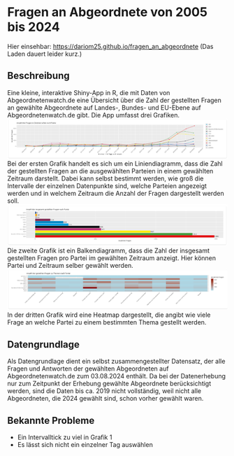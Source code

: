 # Fragen an Abgeordnete von 2005 bis 2024
Hier einsehbar: https://dariom25.github.io/fragen_an_abgeordnete (Das Laden dauert leider kurz.)

## Beschreibung
Eine kleine, interaktive Shiny-App in R, die mit Daten von Abgeordnetenwatch.de eine Übersicht über die Zahl der gestellten Fragen an gewählte Abgeordnete auf Landes-, Bundes- und EU-Ebene auf Abgeordnetenwatch.de gibt. Die App umfasst drei Grafiken. 
![Bild von Grafik 1](./pictures/Grafik_1.PNG)
Bei der ersten Grafik handelt es sich um ein Liniendiagramm, dass die Zahl der gestellten Fragen an die ausgewählten Parteien in einem gewählten Zeitraum darstellt. Dabei kann selbst bestimmt werden, wie groß die Intervalle der einzelnen Datenpunkte sind, welche Parteien angezeigt werden und in welchem Zeitraum die Anzahl der Fragen dargestellt werden soll.
![Bild von Grafik 2](./pictures/Grafik_2.PNG)
Die zweite Grafik ist ein Balkendiagramm, dass die Zahl der insgesamt gestellten Fragen pro Partei im gewählten Zeitraum anzeigt. Hier können Partei und Zeitraum selber gewählt werden.
![Bild von Grafik 3](./pictures/Grafik_3.PNG)
In der dritten Grafik wird eine Heatmap dargestellt, die angibt wie viele Frage an welche Partei zu einem bestimmten Thema gestellt werden.

## Datengrundlage
Als Datengrundlage dient ein selbst zusammengestellter Datensatz, der alle Fragen und Antworten der gewählten Abgeordneten auf Abgeordnetenwatch.de zum 03.08.2024 enthält. Da bei der Datenerhebung nur zum Zeitpunkt der Erhebung gewählte Abgeordnete berücksichtigt werden, sind die Daten bis ca. 2019 nicht vollständig, weil nicht alle Abgeordneten, die 2024 gewählt sind, schon vorher gewählt waren.

## Bekannte Probleme
- Ein Intervalltick zu viel in Grafik 1
- Es lässt sich nicht ein einzelner Tag auswählen
